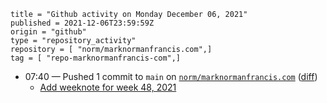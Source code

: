 ```
title = "Github activity on Monday December 06, 2021"
published = 2021-12-06T23:59:59Z
origin = "github"
type = "repository_activity"
repository = [ "norm/marknormanfrancis.com",]
tag = [ "repo-marknormanfrancis-com",]
```

* 07:40 — Pushed 1 commit to `main` on [`norm/marknormanfrancis.com`](https://github.com/norm/marknormanfrancis.com) ([diff](https://github.com/norm/marknormanfrancis.com/compare/9b4634eef4242aab14993b7c5c6c26205a7fbaf8..abf9d6e6aff6784879e4375a6e6195ef101e6b23))
  * [Add weeknote for week 48, 2021](https://github.com/norm/marknormanfrancis.com/commit/abf9d6e6aff6784879e4375a6e6195ef101e6b23)
